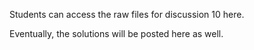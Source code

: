Students can access the raw files for discussion 10 here.

Eventually, the solutions will be posted here as well.
